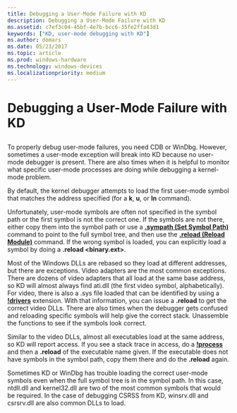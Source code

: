 ```yaml
---
title: Debugging a User-Mode Failure with KD
description: Debugging a User-Mode Failure with KD
ms.assetid: c7ef3c04-45bf-4e7b-bcc6-35fe2ffa43d1
keywords: ["KD, user-mode debugging with KD"]
ms.author: domars
ms.date: 05/23/2017
ms.topic: article
ms.prod: windows-hardware
ms.technology: windows-devices
ms.localizationpriority: medium
---
```


# Debugging a User-Mode Failure with KD


## <span id="ddk_debugging_user_mode_failures_with_kd_dbg"></span><span id="DDK_DEBUGGING_USER_MODE_FAILURES_WITH_KD_DBG"></span>


To properly debug user-mode failures, you need CDB or WinDbg. However, sometimes a user-mode exception will break into KD because no user-mode debugger is present. There are also times when it is helpful to monitor what specific user-mode processes are doing while debugging a kernel-mode problem.

By default, the kernel debugger attempts to load the first user-mode symbol that matches the address specified (for a **k**, **u**, or **ln** command).

Unfortunately, user-mode symbols are often not specified in the symbol path or the first symbol is not the correct one. If the symbols are not there, either copy them into the symbol path or use a [**.sympath (Set Symbol Path)**](-sympath--set-symbol-path-.md) command to point to the full symbol tree, and then use the [**.reload (Reload Module)**](-reload--reload-module-.md) command. If the wrong symbol is loaded, you can explicitly load a symbol by doing a **.reload &lt;binary.ext&gt;**.

Most of the Windows DLLs are rebased so they load at different addresses, but there are exceptions. Video adapters are the most common exceptions. There are dozens of video adapters that all load at the same base address, so KD will almost always find ati.dll (the first video symbol, alphabetically). For video, there is also a .sys file loaded that can be identified by using a [**!drivers**](-drivers.md) extension. With that information, you can issue a **.reload** to get the correct video DLLs. There are also times when the debugger gets confused and reloading specific symbols will help give the correct stack. Unassemble the functions to see if the symbols look correct.

Similar to the video DLLs, almost all executables load at the same address, so KD will report access. If you see a stack trace in access, do a [**!process**](-process.md) and then a **.reload** of the executable name given. If the executable does not have symbols in the symbol path, copy them there and do the **.reload** again.

Sometimes KD or WinDbg has trouble loading the correct user-mode symbols even when the full symbol tree is in the symbol path. In this case, ntdll.dll and kernel32.dll are two of the most common symbols that would be required. In the case of debugging CSRSS from KD, winsrv.dll and csrsrv.dll are also common DLLs to load.

 

 






